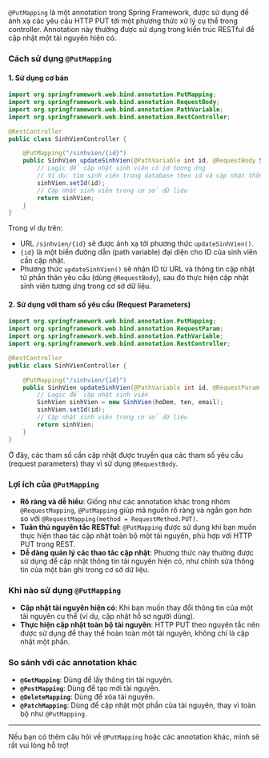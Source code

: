 `@PutMapping` là một annotation trong Spring Framework, được sử dụng để ánh xạ các yêu cầu HTTP PUT tới một phương thức xử lý cụ thể trong controller. Annotation này thường được sử dụng trong kiến trúc RESTful để cập nhật một tài nguyên hiện có.

### Cách sử dụng `@PutMapping`

#### 1. Sử dụng cơ bản

```java
import org.springframework.web.bind.annotation.PutMapping;
import org.springframework.web.bind.annotation.RequestBody;
import org.springframework.web.bind.annotation.PathVariable;
import org.springframework.web.bind.annotation.RestController;

@RestController
public class SinhVienController {

    @PutMapping("/sinhvien/{id}")
    public SinhVien updateSinhVien(@PathVariable int id, @RequestBody SinhVien sinhVien) {
        // Logic để cập nhật sinh viên có id tương ứng
        // Ví dụ: tìm sinh viên trong database theo id và cập nhật thông tin của họ
        sinhVien.setId(id);
        // Cập nhật sinh viên trong cơ sở dữ liệu
        return sinhVien;
    }
}
```

Trong ví dụ trên:
- URL `/sinhvien/{id}` sẽ được ánh xạ tới phương thức `updateSinhVien()`.
- `{id}` là một biến đường dẫn (path variable) đại diện cho ID của sinh viên cần cập nhật.
- Phương thức `updateSinhVien()` sẽ nhận ID từ URL và thông tin cập nhật từ phần thân yêu cầu (dùng `@RequestBody`), sau đó thực hiện cập nhật sinh viên tương ứng trong cơ sở dữ liệu.

#### 2. Sử dụng với tham số yêu cầu (Request Parameters)

```java
import org.springframework.web.bind.annotation.PutMapping;
import org.springframework.web.bind.annotation.RequestParam;
import org.springframework.web.bind.annotation.PathVariable;
import org.springframework.web.bind.annotation.RestController;

@RestController
public class SinhVienController {

    @PutMapping("/sinhvien/{id}")
    public SinhVien updateSinhVien(@PathVariable int id, @RequestParam String hoDem, @RequestParam String ten, @RequestParam String email) {
        // Logic để cập nhật sinh viên
        SinhVien sinhVien = new SinhVien(hoDem, ten, email);
        sinhVien.setId(id);
        // Cập nhật sinh viên trong cơ sở dữ liệu
        return sinhVien;
    }
}
```

Ở đây, các tham số cần cập nhật được truyền qua các tham số yêu cầu (request parameters) thay vì sử dụng `@RequestBody`.

### Lợi ích của `@PutMapping`

- **Rõ ràng và dễ hiểu**: Giống như các annotation khác trong nhóm `@RequestMapping`, `@PutMapping` giúp mã nguồn rõ ràng và ngắn gọn hơn so với `@RequestMapping(method = RequestMethod.PUT)`.
- **Tuân thủ nguyên tắc RESTful**: `@PutMapping` được sử dụng khi bạn muốn thực hiện thao tác cập nhật toàn bộ một tài nguyên, phù hợp với HTTP PUT trong REST.
- **Dễ dàng quản lý các thao tác cập nhật**: Phương thức này thường được sử dụng để cập nhật thông tin tài nguyên hiện có, như chỉnh sửa thông tin của một bản ghi trong cơ sở dữ liệu.

### Khi nào sử dụng `@PutMapping`

- **Cập nhật tài nguyên hiện có**: Khi bạn muốn thay đổi thông tin của một tài nguyên cụ thể (ví dụ, cập nhật hồ sơ người dùng).
- **Thực hiện cập nhật toàn bộ tài nguyên**: HTTP PUT theo nguyên tắc nên được sử dụng để thay thế hoàn toàn một tài nguyên, không chỉ là cập nhật một phần.

### So sánh với các annotation khác

- **`@GetMapping`**: Dùng để lấy thông tin tài nguyên.
- **`@PostMapping`**: Dùng để tạo mới tài nguyên.
- **`@DeleteMapping`**: Dùng để xóa tài nguyên.
- **`@PatchMapping`**: Dùng để cập nhật một phần của tài nguyên, thay vì toàn bộ như `@PutMapping`.

---

Nếu bạn có thêm câu hỏi về `@PutMapping` hoặc các annotation khác, mình sẽ rất vui lòng hỗ trợ!